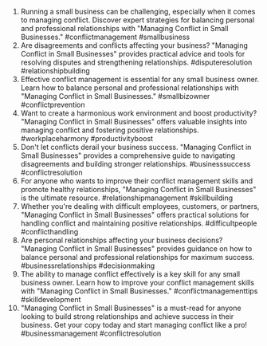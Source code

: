 1. Running a small business can be challenging, especially when it comes to managing conflict. Discover expert strategies for balancing personal and professional relationships with "Managing Conflict in Small Businesses." #conflictmanagement #smallbusiness
2. Are disagreements and conflicts affecting your business? "Managing Conflict in Small Businesses" provides practical advice and tools for resolving disputes and strengthening relationships. #disputeresolution #relationshipbuilding
3. Effective conflict management is essential for any small business owner. Learn how to balance personal and professional relationships with "Managing Conflict in Small Businesses." #smallbizowner #conflictprevention
4. Want to create a harmonious work environment and boost productivity? "Managing Conflict in Small Businesses" offers valuable insights into managing conflict and fostering positive relationships. #workplaceharmony #productivityboost
5. Don't let conflicts derail your business success. "Managing Conflict in Small Businesses" provides a comprehensive guide to navigating disagreements and building stronger relationships. #businesssuccess #conflictresolution
6. For anyone who wants to improve their conflict management skills and promote healthy relationships, "Managing Conflict in Small Businesses" is the ultimate resource. #relationshipmanagement #skillbuilding
7. Whether you're dealing with difficult employees, customers, or partners, "Managing Conflict in Small Businesses" offers practical solutions for handling conflict and maintaining positive relationships. #difficultpeople #conflicthandling
8. Are personal relationships affecting your business decisions? "Managing Conflict in Small Businesses" provides guidance on how to balance personal and professional relationships for maximum success. #businessrelationships #decisionmaking
9. The ability to manage conflict effectively is a key skill for any small business owner. Learn how to improve your conflict management skills with "Managing Conflict in Small Businesses." #conflictmanagementtips #skilldevelopment
10. "Managing Conflict in Small Businesses" is a must-read for anyone looking to build strong relationships and achieve success in their business. Get your copy today and start managing conflict like a pro! #businessmanagement #conflictresolution
